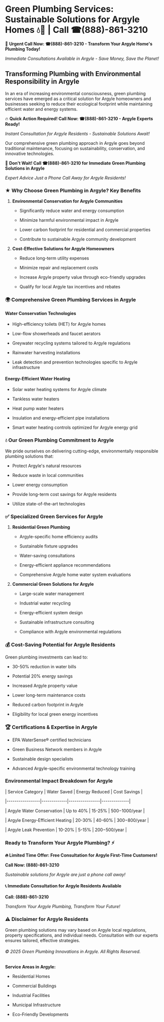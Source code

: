 # Green Plumbing Services: Sustainable Solutions for Argyle Homes 💧🌿 | Call ☎(888)-861-3210

🚨 **Urgent Call Now: ☎(888)-861-3210 - Transform Your Argyle Home's Plumbing Today!**
*Immediate Consultations Available in Argyle - Save Money, Save the Planet!*

## Transforming Plumbing with Environmental Responsibility in Argyle

In an era of increasing environmental consciousness, green plumbing services have emerged as a critical solution for Argyle homeowners and businesses seeking to reduce their ecological footprint while maintaining efficient water and energy systems. 

🔥 **Quick Action Required! Call Now: ☎(888)-861-3210 - Argyle Experts Ready!**
*Instant Consultation for Argyle Residents - Sustainable Solutions Await!*

Our comprehensive green plumbing approach in Argyle goes beyond traditional maintenance, focusing on sustainability, conservation, and innovative technologies.

🚨 **Don't Wait! Call ☎(888)-861-3210 for Immediate Green Plumbing Solutions in Argyle**
*Expert Advice Just a Phone Call Away for Argyle Residents!*

### ★ Why Choose Green Plumbing in Argyle? Key Benefits

1. **Environmental Conservation for Argyle Communities** 
   - Significantly reduce water and energy consumption
   - Minimize harmful environmental impact in Argyle
   - Lower carbon footprint for residential and commercial properties
   - Contribute to sustainable Argyle community development

2. **Cost-Effective Solutions for Argyle Homeowners** 
   - Reduce long-term utility expenses
   - Minimize repair and replacement costs
   - Increase Argyle property value through eco-friendly upgrades
   - Qualify for local Argyle tax incentives and rebates

### 🌍 Comprehensive Green Plumbing Services in Argyle

#### Water Conservation Technologies
- High-efficiency toilets (HET) for Argyle homes
- Low-flow showerheads and faucet aerators
- Greywater recycling systems tailored to Argyle regulations
- Rainwater harvesting installations
- Leak detection and prevention technologies specific to Argyle infrastructure

#### Energy-Efficient Water Heating
- Solar water heating systems for Argyle climate
- Tankless water heaters
- Heat pump water heaters
- Insulation and energy-efficient pipe installations
- Smart water heating controls optimized for Argyle energy grid

### 💧 Our Green Plumbing Commitment to Argyle

We pride ourselves on delivering cutting-edge, environmentally responsible plumbing solutions that:
- Protect Argyle's natural resources
- Reduce waste in local communities
- Lower energy consumption
- Provide long-term cost savings for Argyle residents
- Utilize state-of-the-art technologies

### ✅ Specialized Green Services for Argyle

1. **Residential Green Plumbing**
   - Argyle-specific home efficiency audits
   - Sustainable fixture upgrades
   - Water-saving consultations
   - Energy-efficient appliance recommendations
   - Comprehensive Argyle home water system evaluations

2. **Commercial Green Solutions for Argyle**
   - Large-scale water management
   - Industrial water recycling
   - Energy-efficient system design
   - Sustainable infrastructure consulting
   - Compliance with Argyle environmental regulations

### 💰 Cost-Saving Potential for Argyle Residents

Green plumbing investments can lead to:
- 30-50% reduction in water bills
- Potential 20% energy savings
- Increased Argyle property value
- Lower long-term maintenance costs
- Reduced carbon footprint in Argyle
- Eligibility for local green energy incentives

### 🏆 Certifications & Expertise in Argyle

- EPA WaterSense® certified technicians
- Green Business Network members in Argyle
- Sustainable design specialists
- Advanced Argyle-specific environmental technology training

### Environmental Impact Breakdown for Argyle

| Service Category | Water Saved | Energy Reduced | Cost Savings |
|-----------------|-------------|----------------|--------------|
| Argyle Water Conservation | Up to 40% | 15-25% | $500-$1000/year |
| Argyle Energy-Efficient Heating | 20-30% | 40-60% | $300-$800/year |
| Argyle Leak Prevention | 10-20% | 5-15% | $200-$500/year |

### Ready to Transform Your Argyle Plumbing? ⚡

**🔥 Limited Time Offer: Free Consultation for Argyle First-Time Customers!**

**Call Now: (888)-861-3210**
*Sustainable solutions for Argyle are just a phone call away!*

#### 📞 Immediate Consultation for Argyle Residents Available

**Call: (888)-861-3210**
*Transform Your Argyle Plumbing, Transform Your Future!*

### ⚠️ Disclaimer for Argyle Residents

Green plumbing solutions may vary based on Argyle local regulations, property specifications, and individual needs. Consultation with our experts ensures tailored, effective strategies.

###### © 2025 Green Plumbing Innovations in Argyle. All Rights Reserved.

**Service Areas in Argyle:** 
- Residential Homes
- Commercial Buildings
- Industrial Facilities
- Municipal Infrastructure
- Eco-Friendly Developments